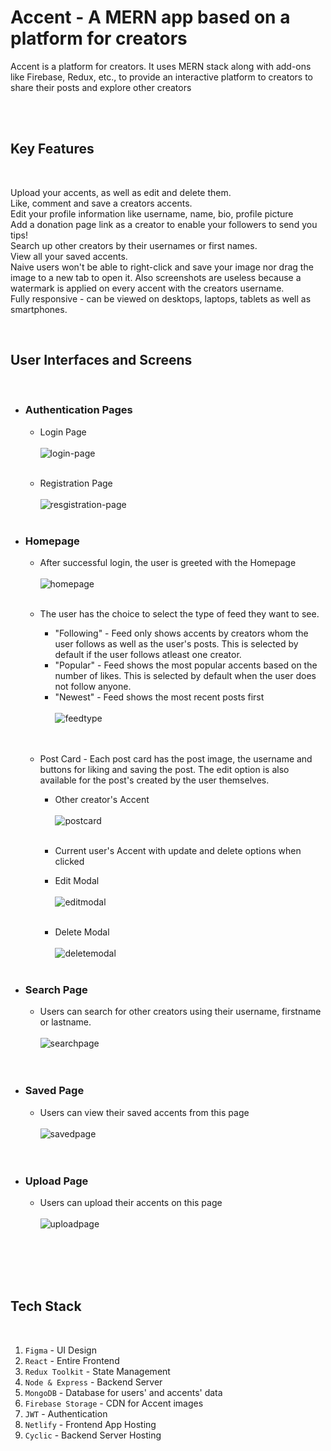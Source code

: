 

# Accent - A MERN app based on a platform for creators

Accent is a platform for creators. It uses MERN stack along with add-ons like Firebase, Redux, etc., to provide an interactive platform to creators to share their posts and explore other creators <br>

<br>
<br>

## Key Features

<br>

Upload your accents, as well as edit and delete them. <br>
Like, comment and save a creators accents. <br>
Edit your profile information like username, name, bio, profile picture <br>
Add a donation page link as a creator to enable your followers to send you tips! <br>
Search up other creators by their usernames or first names. <br>
View all your saved accents. <br>
Naive users won't be able to right-click and save your image nor drag the image to a new tab to open it. Also screenshots are useless because a watermark is applied on every accent with the creators username. <br>
Fully responsive - can be viewed on desktops, laptops, tablets as well as smartphones. <br>

<br>

## User Interfaces and Screens

<br>

- ### Authentication Pages

  - Login Page <br>
    <br>
    ![login-page](https://i.imgur.com/zja3gdp.png)
    <br>
    <br>

  - Registration Page <br>
    <br>
    ![resgistration-page](https://i.imgur.com/aJGprVs.png)
    <br>
    <br>

- ### Homepage

  - After successful login, the user is greeted with the Homepage <br>
    <br>
    ![homepage](https://github.com/anuragbadoni/accent/assets/104890769/b9ec6351-2e8d-4e18-900a-b48466b3217d)
    <br>
    <br>

  - The user has the choice to select the type of feed they want to see.

    - "Following" - Feed only shows accents by creators whom the user follows as well as the user's posts. This is selected by default if the user follows atleast one creator.
    - "Popular" - Feed shows the most popular accents based on the number of likes. This is selected by default when the user does not follow anyone.
    - "Newest" - Feed shows the most recent posts first <br>
      <br>
      ![feedtype](https://i.imgur.com/m6c9diS.png)
      <br>
      <br>
      <br>

  - Post Card - Each post card has the post image, the username and buttons for liking and saving the post. The edit option is also available for the post's created by the user themselves.

    - Other creator's Accent
      <br>
      <br>
      ![postcard](https://i.imgur.com/rCWBMAi.png)
      <br>
      <br>

    - Current user's Accent with update and delete options when clicked
      <br>

    - Edit Modal
      <br>
      <br>
      ![editmodal](https://i.imgur.com/XetQxkC.png)<br><br>
    - Delete Modal <br><br>
      ![deletemodal](https://i.imgur.com/95NkVn0.png) <br><br>

- ### Search Page

  - Users can search for other creators using their username, firstname or lastname.<br><br>
    ![searchpage](https://i.imgur.com/Prh84dy.png)<br><br><br>

- ### Saved Page

  - Users can view their saved accents from this page<br><br>
    ![savedpage](https://i.imgur.com/GutgHKy.png)<br><br><br>

- ### Upload Page

  - Users can upload their accents on this page<br><br>
    ![uploadpage](https://i.imgur.com/NpKAsQo.png)<br><br><br>

<br><br>

## Tech Stack

<br>

1. `Figma` - UI Design
2. `React` - Entire Frontend
3. `Redux Toolkit` - State Management
4. `Node & Express` - Backend Server
5. `MongoDB` - Database for users' and accents' data
6. `Firebase Storage` - CDN for Accent images
7. `JWT` - Authentication
8. `Netlify` - Frontend App Hosting
9. `Cyclic` - Backend Server Hosting

<br><br>
